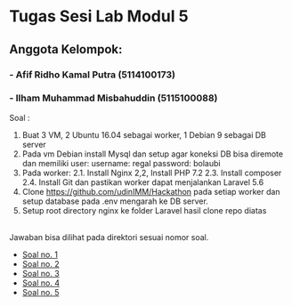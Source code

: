 # Tugas Sesi Lab Modul 5
## Anggota Kelompok:
### - Afif Ridho Kamal Putra (5114100173)
### - Ilham Muhammad Misbahuddin (5115100088)

Soal :
<br>
1. Buat 3 VM, 2 Ubuntu 16.04 sebagai worker, 1 Debian 9 sebagai DB server<br>
2. Pada vm Debian install Mysql dan setup agar koneksi DB bisa diremote dan memiliki user: username: regal password: bolaubi<br>
3. Pada worker: 2.1. Install Nginx 2,2, Install PHP 7.2 2.3. Install composer 2.4. Install Git dan pastikan worker dapat menjalankan Laravel 5.6<br>
4. Clone https://github.com/udinIMM/Hackathon pada setiap worker dan setup database pada .env mengarah ke DB server.<br>
5. Setup root directory nginx ke folder Laravel hasil clone repo diatas<br>

<br>Jawaban bisa dilihat pada direktori sesuai nomor soal.
- [Soal no. 1](1)
- [Soal no. 2](2)
- [Soal no. 3](3)
- [Soal no. 4](4)
- [Soal no. 5](5)
